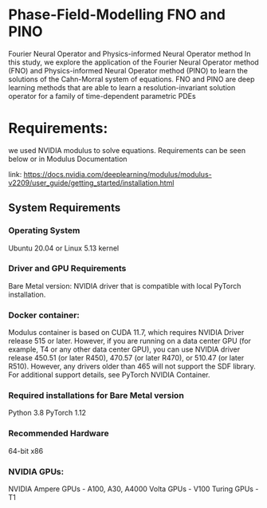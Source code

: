 # Phase-Field-Modelling FNO and PINO

Fourier Neural Operator and Physics-informed Neural Operator method
In this study, we explore the application of the Fourier Neural Operator method (FNO) and Physics-informed Neural Operator method (PINO) to learn the solutions of the Cahn-Morral system of equations. 
FNO and PINO are deep learning methods that are able to learn a resolution-invariant solution operator for a family of time-dependent parametric PDEs

# Requirements:
we used NVIDIA modulus to solve equations.
Requirements can be seen below or in Modulus Documentation

link: https://docs.nvidia.com/deeplearning/modulus/modulus-v2209/user_guide/getting_started/installation.html

## System Requirements
### Operating System  
Ubuntu 20.04 or Linux 5.13 kernel

### Driver and GPU Requirements
Bare Metal version: NVIDIA driver that is compatible with local PyTorch installation.

### Docker container: 
Modulus container is based on CUDA 11.7, which requires NVIDIA Driver release 515 or later. However, if you are running on a data center GPU (for example, T4 or any other data center GPU), you can use NVIDIA driver release 450.51 (or later R450), 470.57 (or later R470), or 510.47 (or later R510). However, any drivers older than 465 will not support the SDF library. For additional support details, see PyTorch NVIDIA Container.

### Required installations for Bare Metal version
Python 3.8
PyTorch 1.12
### Recommended Hardware
64-bit x86
### NVIDIA GPUs:
NVIDIA Ampere GPUs - A100, A30, A4000
Volta GPUs - V100
Turing GPUs - T1

        
